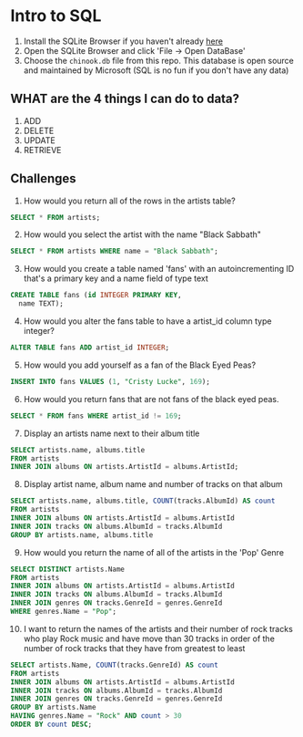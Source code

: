 # Intro to SQL

1. Install the SQLite Browser if you haven't already [here](http://sqlitebrowser.org/)
2. Open the SQLite Browser and click 'File -> Open DataBase'
3. Choose the `chinook.db` file from this repo. This database is open source and maintained by Microsoft (SQL is no fun if you don't have any data)


## WHAT are the 4 things I can do to data?

1. ADD
2. DELETE
3. UPDATE
4. RETRIEVE



## Challenges

1. How would you return all of the rows in the artists table?
```SQL
SELECT * FROM artists;
```
2. How would you select the artist with the name "Black Sabbath"
```SQL
SELECT * FROM artists WHERE name = "Black Sabbath";

```
3. How would you create a table named 'fans' with an autoincrementing ID that's a primary key and a name field of type text

```sql
CREATE TABLE fans (id INTEGER PRIMARY KEY,
  name TEXT);
  ```

  4. How would you alter the fans table to have a artist_id column type integer?

  ```sql
  ALTER TABLE fans ADD artist_id INTEGER;
  ```
  5. How would you add yourself as a fan of the Black Eyed Peas?
  ```sql
  INSERT INTO fans VALUES (1, "Cristy Lucke", 169);
  ```


  6. How would you return fans that are not fans of the black eyed peas.
  ```sql
  SELECT * FROM fans WHERE artist_id != 169;
  ```
  7. Display an artists name next to their album title
  ```sql
  SELECT artists.name, albums.title
  FROM artists
  INNER JOIN albums ON artists.ArtistId = albums.ArtistId;
  ```

  8. Display artist name, album name and number of tracks on that album
  ```sql
  SELECT artists.name, albums.title, COUNT(tracks.AlbumId) AS count
  FROM artists
  INNER JOIN albums ON artists.ArtistId = albums.ArtistId
  INNER JOIN tracks ON albums.AlbumId = tracks.AlbumId
  GROUP BY artists.name, albums.title
  ```

  9.  How would you return the name of all of the artists in the 'Pop' Genre
  ```sql
  SELECT DISTINCT artists.Name
  FROM artists
  INNER JOIN albums ON artists.ArtistId = albums.ArtistId
  INNER JOIN tracks ON albums.AlbumId = tracks.AlbumId
  INNER JOIN genres ON tracks.GenreId = genres.GenreId
  WHERE genres.Name = "Pop";    
  ```


  10. I want to return the names of the artists and their number of rock tracks
  who play Rock music
  and have move than 30 tracks
  in order of the number of rock tracks that they have
  from greatest to least

  ```sql
  SELECT artists.Name, COUNT(tracks.GenreId) AS count
  FROM artists
  INNER JOIN albums ON artists.ArtistId = albums.ArtistId
  INNER JOIN tracks ON albums.AlbumId = tracks.AlbumId
  INNER JOIN genres ON tracks.GenreId = genres.GenreId
  GROUP BY artists.Name
  HAVING genres.Name = "Rock" AND count > 30
  ORDER BY count DESC;
  ```
